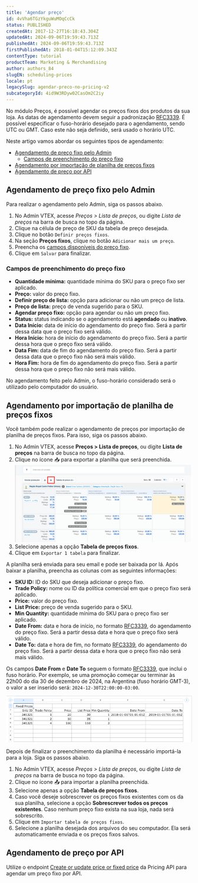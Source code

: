 ```yaml
---
title: 'Agendar preço'
id: 4vVha6TGzYkguWuMOqCcCk
status: PUBLISHED
createdAt: 2017-12-27T16:18:43.304Z
updatedAt: 2024-09-06T19:59:43.713Z
publishedAt: 2024-09-06T19:59:43.713Z
firstPublishedAt: 2018-01-04T15:12:09.343Z
contentType: tutorial
productTeam: Marketing & Merchandising
author: authors_84
slugEN: scheduling-prices
locale: pt
legacySlug: agendar-preco-no-pricing-v2
subcategoryId: 4id9W3RDyw02CasOm2C2iy
---
```


No módulo Preços, é possível agendar os preços fixos dos produtos da sua loja. As datas de agendamento devem seguir a padronização [RFC3339](https://www.ietf.org/rfc/rfc3339.txt). É possível especificar o fuso-horário desejado para o agendamento, sendo UTC ou GMT. Caso este não seja definido, será usado o horário UTC.

Neste artigo vamos abordar os seguintes tipos de agendamento:

- [Agendamento de preço fixo pelo Admin](#agendamento-de-preco-fixo-pelo-admin)
  - [Campos de preenchimento do preço fixo](#campos-de-preenchimento-do-preco-fixo) 
- [Agendamento por importação de planilha de preços fixos](#agendamento-por-importacao-de-planilha-de-precos-fixos)
- [Agendamento de preço por API](#agendamento-de-preco-por-api)

## Agendamento de preço fixo pelo Admin

Para realizar o agendamento pelo Admin, siga os passos abaixo.

1. No Admin VTEX, acesse *Preços > Lista de preços*, ou digite *Lista de preços* na barra de busca no topo da página.
2. Clique na célula de preço de SKU da tabela de preço desejada.
3. Clique no botão `Definir preços fixos`.
4. Na seção **Preços fixos**, clique no botão `Adicionar mais um preço`.
5. Preencha os [campos disponíveis do preço fixo](#campos-de-preenchimento-do-preco-fixo).
6. Clique em `Salvar` para finalizar.

### Campos de preenchimento do preço fixo

- **Quantidade mínima:** quantidade mínima do SKU para o preço fixo ser aplicado.
- **Preço:** valor do preço fixo.
- **Definir preço de lista:** opção para adicionar <i class="fas fa-toggle-on"></i> ou não <i class="fas fa-toggle-off"></i> um preço de lista.
- **Preço de lista:** preço de venda sugerido para o SKU.
- **Agendar preço fixo:** opção para agendar <i class="fas fa-toggle-on"></i> ou não  <i class="fas fa-toggle-off"></i> um preço fixo.
- **Status:** status indicando se o agendamento está **agendado** ou **inativo**.
- **Data Início:** data de início do agendamento do preço fixo. Será a partir dessa data que o preço fixo será válido.
- **Hora Início:** hora de início do agendamento do preço fixo. Será a partir dessa hora que o preço fixo será válido.
- **Data Fim:** data de fim do agendamento do preço fixo. Será a partir dessa data que o preço fixo não será mais válido.
- **Hora Fim:** hora de fim do agendamento do preço fixo. Será a partir dessa hora que o preço fixo não será mais válido.

<div class="alert alert-info">
  <p>No agendamento feito pelo Admin, o fuso-horário considerado será o utilizado pelo computador do usuário.</p>
</div>

## Agendamento por importação de planilha de preços fixos

Você também pode realizar o agendamento de preços por importação de planilha de preços fixos. Para isso, siga os passos abaixo.

1. No Admin VTEX, acesse **Preços > Lista de preços**, ou digite **Lista de preços** na barra de busca no topo da página.
2. Clique no ícone 📥 para exportar a planilha que será preenchida.
![Agendar preço fixo - PT](https://raw.githubusercontent.com/vtexdocs/help-center-content/refs/heads/main/docs/pt/tutorials/Prices/Price%20list/agendar-preco_1.png)
3. Selecione apenas a opção **Tabela de preços fixos**.
4. Clique em `Exportar 1 tabela` para finalizar.

A planilha será enviada para seu email e pode ser baixada por lá. Após baixar a planilha, preencha as colunas com as seguintes informações:

- **SKU ID:** ID do SKU que deseja adicionar o preço fixo.
- **Trade Policy:** nome ou ID da política comercial em que o preço fixo será aplicado.
- **Price:** valor do preço fixo.
- **List Price:** preço de venda sugerido para o SKU.
- **Min Quantity:** quantidade mínima do SKU para o preço fixo ser aplicado.
- **Date From:** data e hora de início, no formato [RFC3339](https://www.ietf.org/rfc/rfc3339.txt), do agendamento do preço fixo. Será a partir dessa data e hora que o preço fixo será válido.
- **Date To:** data e hora de fim, no formato [RFC3339](https://www.ietf.org/rfc/rfc3339.txt), do agendamento do preço fixo. Será a partir dessa data e hora que o preço fixo não será mais válido.

<div class="alert alert-info">
    Os campos <strong>Date From</strong> e <strong>Date To</strong> seguem o formato <a href="https://www.ietf.org/rfc/rfc3339.txt" target="_blank">RFC3339</a>, que inclui o fuso horário. Por exemplo, se uma promoção começar ou terminar às 22h00 do dia 30 de dezembro de 2024, na Argentina (fuso horário GMT-3), o valor a ser inserido será: <code>2024-12-30T22:00:00-03:00</code>.
</div>

![Agendar preço fixo planilha PT](https://raw.githubusercontent.com/vtexdocs/help-center-content/refs/heads/main/docs/pt/tutorials/Prices/Price%20list/agendar-preco_2.png)

Depois de finalizar o preenchimento da planilha é necessário importá-la para a loja. Siga os passos abaixo.

1. No Admin VTEX, acesse *Preços > Lista de preços*, ou digite *Lista de preços* na barra de busca no topo da página.
2. Clique no ícone 📤 para importar a planilha preenchida.
3. Selecione apenas a opção **Tabela de preços fixos**.
4. Caso você deseje sobrescrever os preços fixos existentes com os da sua planilha, selecione a opção **Sobrescrever todos os preços existentes**. Caso nenhum preço fixo exista na sua loja, nada será sobrescrito.
5. Clique em `Importar tabela de preços fixos`.
6. Selecione a planilha desejada dos arquivos do seu computador. Ela será automaticamente enviada e os preços fixos salvos.

## Agendamento de preço por API

Utilize o endpoint [Create or update price or fixed price](https://developers.vtex.com/docs/api-reference/pricing-api#put-/pricing/prices/-itemId-) da Pricing API para agendar um preço fixo por API.
